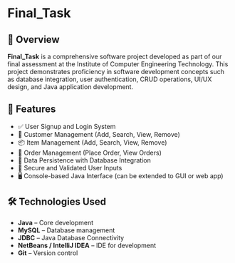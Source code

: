 # Final_Task

## 📌 Overview

**Final_Task** is a comprehensive software project developed as part of our final assessment at the Institute of Computer Engineering Technology. This project demonstrates proficiency in software development concepts such as database integration, user authentication, CRUD operations, UI/UX design, and Java application development.

## 🚀 Features

- ✅ User Signup and Login System
- 🧾 Customer Management (Add, Search, View, Remove)
- 📦 Item Management (Add, Search, View, Remove)
- 🛒 Order Management (Place Order, View Orders)
- 🔄 Data Persistence with Database Integration
- 🔐 Secure and Validated User Inputs
- 🖥️ Console-based Java Interface (can be extended to GUI or web app)

## 🛠️ Technologies Used

- **Java** – Core development
- **MySQL** – Database management
- **JDBC** – Java Database Connectivity
- **NetBeans / IntelliJ IDEA** – IDE for development
- **Git** – Version control

